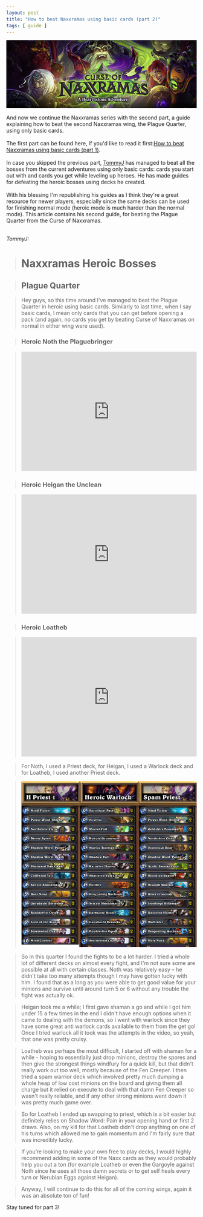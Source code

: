 ```yaml
--- 
layout: post 
title: "How to beat Naxxramas using basic cards (part 2)"
tags: [ guide ]
---
```


![Curse of Naxxramas](/images/common/curse-of-naxxramas.jpg)


<div class="article-description">
And now we continue the Naxxramas series with the second part, a guide explaining how to beat the second Naxxramas wing,
the Plague Quarter, using only basic cards.
<br>
<br>
The first part can be found here, if you'd like to read it first:<a
href="http://hearthstone.oblio360.com/2016/01/25/beat-naxxramas-part-1/">How to beat Naxxramas using basic cards (part
1)</a>.
<br>
<br>
In case you skipped the previous part, <a href="https://www.youtube.com/channel/UCSmjrqVod1_sXqFl9AS4fRg">TommyJ</a> has
managed to beat all the bosses from the current adventures using only basic cards: cards you start out with and cards
you get while leveling up heroes. He has made guides for defeating the heroic bosses using decks he created.
<br>
<br>
With his blessing I'm republishing his guides as I think they're a great resource for newer players, especially since
the same decks can be used for finishing normal mode (heroic mode is much harder than the normal mode). This article
contains his second guide, for beating the Plague Quarter from the Curse of Naxxramas.
<br>
<br>
</div>

*TommyJ:*

> # Naxxramas Heroic Bosses

> ## Plague Quarter

> Hey guys, so this time around I've managed to beat the Plague Quarter in heroic using basic cards. Similarly to last
> time, when I say basic cards, I mean only cards that you can get before opening a pack (and again, no cards you get by
> beating Curse of Naxxramas on normal in either wing were used).

> ### Heroic Noth the Plaguebringer

> <iframe width="100%" height="315" src="https://www.youtube.com/embed/d7QhAKF1Iv4" frameborder="0" allowfullscreen></iframe>

> ### Heroic Heigan the Unclean

> <iframe width="100%" height="315" src="https://www.youtube.com/embed/gRpXvM4THwU" frameborder="0" allowfullscreen></iframe>

> ### Heroic Loatheb

> <iframe width="100%" height="315" src="https://www.youtube.com/embed/34hIiP6Wnj8" frameborder="0" allowfullscreen></iframe>

> For Noth, I used a Priest deck, for Heigan, I used a Warlock deck and for Loatheb, I used another Priest deck.

> ![Decks used for the Plague Quarter](/images/posts/beat-naxxramas-part-2/plague.png)

> So in this quarter I found the fights to be a lot harder. I tried a whole lot of different decks on almost every fight,
and I'm not sure some are possible at all with certain classes. Noth was relatively easy – he didn't take too many
attempts though I may have gotten lucky with him. I found that as a long as you were able to get good value for your
minions and survive until around turn 5 or 6 without any trouble the fight was actually ok.

> Heigan took me a while; I first gave shaman a go and while I got him under 15 a few times in the end I didn't have
enough options when it came to dealing with the demons, so I went with warlock since they have some great anti warlock
cards available to them from the get go! Once I tried warlock all it took was the attempts in the video, so yeah, that
one was pretty cruisy.

> Loatheb was perhaps the most difficult, I started off with shaman for a while - hoping to essentially just drop minions,
destroy the spores and then give the strongest things windfury for a quick kill, but that didn't really work out too
well, mostly because of the Fen Creeper. I then tried a spam warrior deck which involved pretty much dumping a whole
heap of low cost minions on the board and giving them all charge but it relied on execute to deal with that damn Fen
Creeper so wasn't really reliable, and if any other strong minions went down it was pretty much game over.

> So for Loatheb I ended up swapping to priest, which is a bit easier but definitely relies on Shadow Word: Pain in your
opening hand or first 2 draws. Also, on my kill for that Loatheb didn't drop anything on one of his turns which allowed
me to gain momentum and I'm fairly sure that was incredibly lucky.

> If you’re looking to make your own free to play decks, I would highly recommend adding in some of the Naxx cards as they
would probably help you out a ton (for example Loatheb or even the Gargoyle against Noth since he uses all those damn
secrets or to get self heals every turn or Nerubian Eggs against Heigan).

> Anyway, I will continue to do this for all of the coming wings, again it was an absolute ton of fun!

Stay tuned for part 3!
